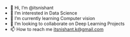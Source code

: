 - 👋 Hi, I’m @itsnishant
- 👀 I’m interested in Data Science
- 🌱 I’m currently learning Computer vision
- 💞️ I’m looking to collaborate on Deep Learning Projects
- 📫 How to reach me itsnishant.k@gmail.com

<!---
itsnishant/itsnishant is a ✨ special ✨ repository because its `README.md` (this file) appears on your GitHub profile.
You can click the Preview link to take a look at your changes.
--->

